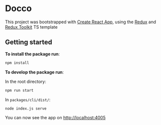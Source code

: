 # Docco

This project was bootstrapped with [Create React App](https://github.com/facebook/create-react-app), using the [Redux](https://redux.js.org/) and [Redux Toolkit](https://redux-toolkit.js.org/) TS template

## Getting started

**To install the package run**:

```bash
npm install
```

**To develop the package run**:

In the root directory:

```bash
npm run start
```

In `packages/cli/dist/`:

```bash
node index.js serve
```

You can now see the app on [http://localhost:4005](http://localhost:4005)
